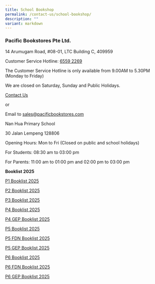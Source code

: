 ```yaml
---
title: School Bookshop
permalink: /contact-us/school-bookshop/
description: ""
variant: markdown
---
```

### Pacific Bookstores Pte Ltd.


14 Arumugam Road, #08-01, LTC Building C, 409959

Customer Service Hotline: [6559 2269](tel:65592269)

The Customer Service Hotline is only available from 9.00AM to 5.30PM (Monday to Friday)

We are closed on Saturday, Sunday and Public Holidays.

[Contact Us](https://www.pacificbookstores.com/CMS/ContactUs)

or

Email to&nbsp;[sales@pacificbookstores.com](mailto:sales@pacificbookstores.com)

Nan Hua Primary School

30 Jalan Lempeng 128806

Opening Hours: Mon to Fri (Closed on public and school holidays)

For Students:&nbsp;08:30 am to 03:00 pm

For Parents:&nbsp;11:00 am to 01:00 pm&nbsp;and&nbsp;02:00 pm to 03:00 pm


**Booklist 2025**

[P1 Booklist 2025](/files/Booklist/2025/Primary_1_Booklist_Year_2025.pdf)

[P2 Booklist 2025](/files/Booklist/2025/Primary_2_Booklist_Year_2025.pdf)

[P3 Booklist 2025](/files/Booklist/2025/Primary_3_Booklist_Year_2025.pdf)

[P4 Booklist 2025](/files/Booklist/2025/Primary_4_Booklist_Year_2025.pdf)

[P4 GEP Booklist 2025](/files/Booklist/2025/Primary_4__GEP__Booklist_Year_2025.pdf)

[P5 Booklist 2025](/files/Booklist/2025/Primary_5_Booklist_Year_2025.pdf)

[P5 FDN Booklist 2025](/files/Booklist/2025/Primary_5__FDN__Booklist_Year_2025.pdf)

[P5 GEP Booklist 2025](/files/Booklist/2025/Primary_5__GEP__Booklist_Year_2025.pdf)

[P6 Booklist 2025](/files/Booklist/2025/Primary_6_Booklist_Year_2025.pdf)

[P6 FDN Booklist 2025](/files/Booklist/2025/Primary_6__FDN__Booklist_Year_2025.pdf)

[P6 GEP Booklist 2025](/files/Booklist/2025/Primary_6__GEP__Booklist_Year_2025.pdf)